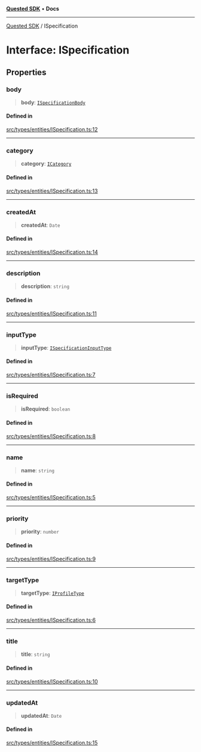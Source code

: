 [**Quested SDK**](../README.md) • **Docs**

***

[Quested SDK](../README.md) / ISpecification

# Interface: ISpecification

## Properties

### body

> **body**: [`ISpecificationBody`](ISpecificationBody.md)

#### Defined in

[src/types/entities/ISpecification.ts:12](https://github.com/Quested-io/QuestedSDK/blob/3ff90c0a0f9090e518d0fc8b569b6bd9c3728f32/src/types/entities/ISpecification.ts#L12)

***

### category

> **category**: [`ICategory`](ICategory.md)

#### Defined in

[src/types/entities/ISpecification.ts:13](https://github.com/Quested-io/QuestedSDK/blob/3ff90c0a0f9090e518d0fc8b569b6bd9c3728f32/src/types/entities/ISpecification.ts#L13)

***

### createdAt

> **createdAt**: `Date`

#### Defined in

[src/types/entities/ISpecification.ts:14](https://github.com/Quested-io/QuestedSDK/blob/3ff90c0a0f9090e518d0fc8b569b6bd9c3728f32/src/types/entities/ISpecification.ts#L14)

***

### description

> **description**: `string`

#### Defined in

[src/types/entities/ISpecification.ts:11](https://github.com/Quested-io/QuestedSDK/blob/3ff90c0a0f9090e518d0fc8b569b6bd9c3728f32/src/types/entities/ISpecification.ts#L11)

***

### inputType

> **inputType**: [`ISpecificationInputType`](../type-aliases/ISpecificationInputType.md)

#### Defined in

[src/types/entities/ISpecification.ts:7](https://github.com/Quested-io/QuestedSDK/blob/3ff90c0a0f9090e518d0fc8b569b6bd9c3728f32/src/types/entities/ISpecification.ts#L7)

***

### isRequired

> **isRequired**: `boolean`

#### Defined in

[src/types/entities/ISpecification.ts:8](https://github.com/Quested-io/QuestedSDK/blob/3ff90c0a0f9090e518d0fc8b569b6bd9c3728f32/src/types/entities/ISpecification.ts#L8)

***

### name

> **name**: `string`

#### Defined in

[src/types/entities/ISpecification.ts:5](https://github.com/Quested-io/QuestedSDK/blob/3ff90c0a0f9090e518d0fc8b569b6bd9c3728f32/src/types/entities/ISpecification.ts#L5)

***

### priority

> **priority**: `number`

#### Defined in

[src/types/entities/ISpecification.ts:9](https://github.com/Quested-io/QuestedSDK/blob/3ff90c0a0f9090e518d0fc8b569b6bd9c3728f32/src/types/entities/ISpecification.ts#L9)

***

### targetType

> **targetType**: [`IProfileType`](../type-aliases/IProfileType.md)

#### Defined in

[src/types/entities/ISpecification.ts:6](https://github.com/Quested-io/QuestedSDK/blob/3ff90c0a0f9090e518d0fc8b569b6bd9c3728f32/src/types/entities/ISpecification.ts#L6)

***

### title

> **title**: `string`

#### Defined in

[src/types/entities/ISpecification.ts:10](https://github.com/Quested-io/QuestedSDK/blob/3ff90c0a0f9090e518d0fc8b569b6bd9c3728f32/src/types/entities/ISpecification.ts#L10)

***

### updatedAt

> **updatedAt**: `Date`

#### Defined in

[src/types/entities/ISpecification.ts:15](https://github.com/Quested-io/QuestedSDK/blob/3ff90c0a0f9090e518d0fc8b569b6bd9c3728f32/src/types/entities/ISpecification.ts#L15)
